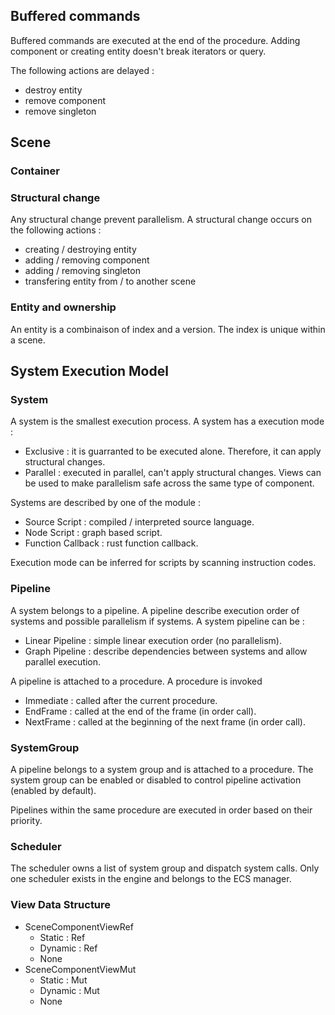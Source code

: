 ## Buffered commands

Buffered commands are executed at the end of the procedure. Adding component or creating entity doesn't break iterators or query.

The following actions are delayed :
- destroy entity
- remove component
- remove singleton

## Scene

### Container

### Structural change

Any structural change prevent parallelism.
A structural change occurs on the following actions :
- creating / destroying entity
- adding / removing component
- adding / removing singleton
- transfering entity from / to another scene

### Entity and ownership

An entity is a combinaison of index and a version. The index is unique within a scene.

## System Execution Model

### System

A system is the smallest execution process. A system has a execution mode :
- Exclusive : it is guarranted to be executed alone. Therefore, it can apply structural changes. 
- Parallel  : executed in parallel, can't apply structural changes. Views can be used to make parallelism safe across the same type of component.

Systems are described by one of the module :
- Source Script     : compiled / interpreted source language.
- Node Script       : graph based script.
- Function Callback : rust function callback.

Execution mode can be inferred for scripts by scanning
instruction codes.

### Pipeline

A system belongs to a pipeline. A pipeline describe execution order of systems and possible
parallelism if systems. A system pipeline can be :
- Linear Pipeline : simple linear execution order (no parallelism).
- Graph Pipeline  : describe dependencies between systems and allow parallel execution.

A pipeline is attached to a procedure. A procedure is invoked 
- Immediate : called after the current procedure.
- EndFrame  : called at the end of the frame (in order call).
- NextFrame : called at the beginning of the next frame (in order call).

### SystemGroup

A pipeline belongs to a system group and is attached to a procedure. The system group can
be enabled or disabled to control pipeline activation (enabled by default).

Pipelines within the same procedure are executed in order based on their priority.

### Scheduler

The scheduler owns a list of system group and dispatch system calls. Only one scheduler exists
in the engine and belongs to the ECS manager.

### View Data Structure

- SceneComponentViewRef
    - Static : Ref<AnyStaticComponentVec>
    - Dynamic : Ref<AnyDynamicComponentVec>
    - None
- SceneComponentViewMut
    - Static : Mut<AnyStaticComponentVec>
    - Dynamic : Mut<AnyDynamicComponentVec>
    - None